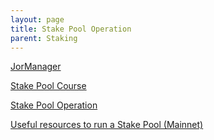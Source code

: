 ```yaml
---
layout: page
title: Stake Pool Operation
parent: Staking
---
```


[JorManager](https://bitbucket.org/muamw10/jormanager/src/develop/)

[Stake Pool Course](https://cardano-foundation.gitbook.io/stake-pool-course/)

[Stake Pool Operation](https://cardano.org/stake-pool-operation/)

[Useful resources to run a Stake Pool (Mainnet)](https://forum.cardano.org/t/useful-resources-to-run-a-stake-pool-mainnet/28402)

